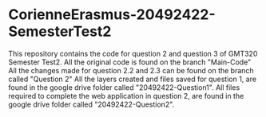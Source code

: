 # CorienneErasmus-20492422-SemesterTest2
This repository contains the code for question 2 and question 3 of GMT320 Semester Test2. 
All the original code is found on the branch "Main-Code" 
All the changes made for question 2.2 and 2.3 can be found on the branch called "Question 2"
All the layers created and files saved for question 1, are found in the google drive folder called "20492422-Question1". 
All files required to complete the web application in question 2, are found in the google drive folder called "20492422-Question2". 
